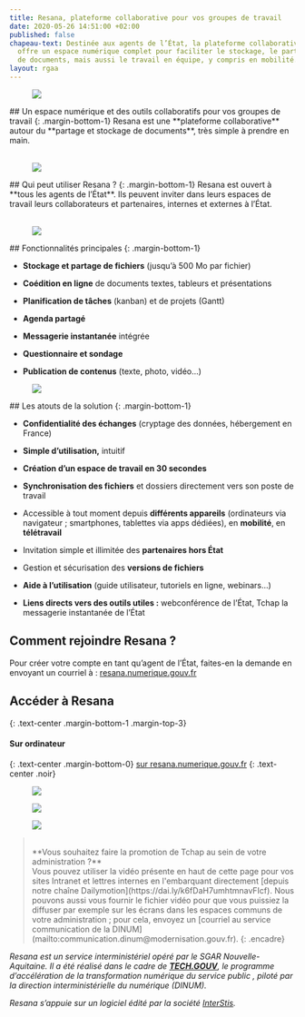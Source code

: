 ```yaml
---
title: Resana, plateforme collaborative pour vos groupes de travail
date: 2020-05-26 14:51:00 +02:00
published: false
chapeau-text: Destinée aux agents de l’État, la plateforme collaborative Resana leur
  offre un espace numérique complet pour faciliter le stockage, le partage et la coédition
  de documents, mais aussi le travail en équipe, y compris en mobilité.
layout: rgaa
---
```


<figure class='image-left' style='width: 6%;'><img src="/uploads/chat.png"/></figure>## Un espace numérique et des outils collaboratifs pour vos groupes de travail
{: .margin-bottom-1}
Resana est une **plateforme collaborative** autour du **partage et stockage de documents**, très simple à prendre en main.
<br>
<br>

<figure class='image-left' style='width: 6%;'>
<img src="/uploads/group-bleu.png"/>
</figure>## Qui peut utiliser Resana ?
{: .margin-bottom-1}
Resana est ouvert à **tous les agents de l’État**. Ils peuvent inviter dans leurs espaces de travail leurs collaborateurs et partenaires, internes et externes à l’État.
<br>
<br>

<figure class='image-left' style='width: 6%;'>
<img src="/uploads/picto-intervention.png"/>
</figure>## Fonctionnalités principales
{: .margin-bottom-1}

* **Stockage et partage de fichiers** (jusqu’à 500 Mo par fichier)

* **Coédition en ligne** de documents textes, tableurs et présentations

* **Planification de tâches** (kanban) et de projets (Gantt)

* **Agenda partagé**

* **Messagerie instantanée** intégrée

* **Questionnaire et sondage**

* **Publication de contenus** (texte, photo, vidéo...)

<figure class='image-left' style='width: 6%;'>
<img src="/uploads/shield-bleu.png"/>
</figure>## Les atouts de la solution
{: .margin-bottom-1}

* **Confidentialité des échanges** (cryptage des données, hébergement en France)

* **Simple d’utilisation,** intuitif

* **Création d’un espace de travail en 30 secondes**

* **Synchronisation des fichiers** et dossiers directement vers son poste de travail

* Accessible à tout moment depuis **différents appareils** (ordinateurs via navigateur ; smartphones, tablettes via apps dédiées), en **mobilité**, en **télétravail**

* Invitation simple et illimitée des **partenaires hors État**

* Gestion et sécurisation des **versions de fichiers**

* **Aide à l’utilisation** (guide utilisateur, tutoriels en ligne, webinars…)

* **Liens directs vers des outils utiles :** webconférence de l’État, Tchap la messagerie instantanée de l’État
  <br>

## Comment rejoindre Resana ?

Pour créer votre compte en tant qu’agent de l’État, faites-en la demande en envoyant un courriel à : <a href="mailto:resana.numerique.gouv.fr?subject=Demande de création de compte sur RESANA&amp;body=Bonjour, je souhaite rejoindre la plateforme collaborative RESANA dans le cadre de XXXX">resana.numerique.gouv.fr</a>

## Accéder à Resana
{: .text-center .margin-bottom-1 .margin-top-3}

#### Sur ordinateur

{: .text-center .margin-bottom-0}
[sur resana.numerique.gouv.fr](https://resana.numerique.gouv.fr/)
{: .text-center .noir}
<a href="https://resana.numerique.gouv.fr/" alt="Tchap version web"><figure class='image-center' style='width: 10%;'><img src="/uploads/monitor.png"></figure></a>
<a href="https://play.google.com/store/apps/details?id=com.ionicframework.resana2377483&hl=fr" alt="Télécharger l'application sur Google play"><figure class='image-center' style='width: 30%;'><img src="/uploads/googleplay.png"></figure></a>
<a href="https://apps.apple.com/fr/app/resana/id1443845334" alt="Télécharger l'application sur l'Appstore"><figure class='image-center' style='width: 30%;'><img src="/uploads/appstore.png"></figure></a>



> <br>
> **Vous souhaitez faire la promotion de Tchap au sein de votre administration ?**
> <br>
> Vous pouvez utiliser la vidéo présente en haut de cette page pour vos sites Intranet et lettres internes en l'embarquant directement [depuis notre chaîne Dailymotion](https://dai.ly/k6fDaH7umhtmnavFIcf). Nous pouvons aussi vous fournir le fichier vidéo pour que vous puissiez la diffuser par exemple sur les écrans dans les espaces communs de votre administration ; pour cela, envoyez un [courriel au service communication de la DINUM](mailto:communication.dinum@modernisation.gouv.fr).
> {: .encadre}

*Resana est un service interministériel opéré par le SGAR Nouvelle-Aquitaine. Il a été réalisé dans le cadre de **[TECH.GOUV](https://www.numerique.gouv.fr/publication/tech-gouv-strategie-et-feuille-de-route-2019-2021/)**, le programme d’accélération de la transformation numérique du service public , piloté par la direction interministérielle du numérique (DINUM).*

*Resana s’appuie sur un logiciel édité par la société [InterStis](https://interstis.fr/).* <br>
